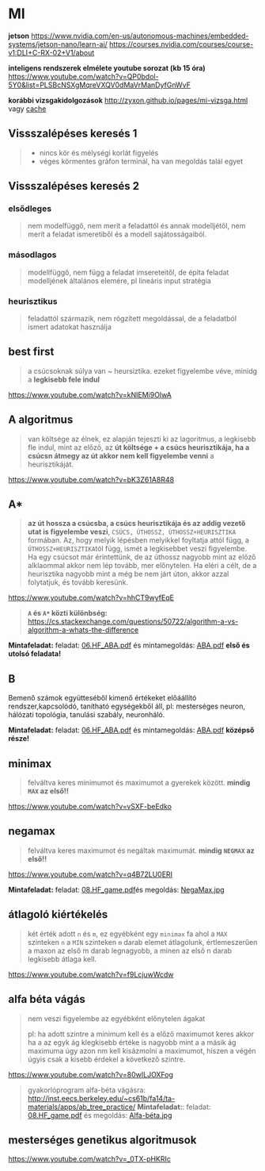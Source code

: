 # MI

**jetson**
https://www.nvidia.com/en-us/autonomous-machines/embedded-systems/jetson-nano/learn-ai/
https://courses.nvidia.com/courses/course-v1:DLI+C-RX-02+V1/about

**inteligens rendszerek elmélete youtube sorozat (kb 15 óra)** https://www.youtube.com/watch?v=QP0bdol-5Y0&list=PLSBcNSXgMqreVXQV0dMaVrManDyfGnWvF

**korábbi vizsgakidolgozások**
http://zyxon.github.io/pages/mi-vizsga.html vagy [cache](http://webcache.googleusercontent.com/search?q=cache:jrdH-2LKvL8J:zyxon.github.io/pages/mi-vizsga.html+&cd=1&hl=en&ct=clnk&gl=hu&client=ubuntu)

## Vissszalépéses keresés 1
> - nincs kör és mélységi korlát figyelés
> - véges körmentes gráfon terminál, ha van megoldás talál egyet

## Vissszalépéses keresés 2
### elsődleges
> nem modelfüggő, nem merít a feladattól és annak modelljétől, nem  merít a feladat ismeretiből és a modell sajátosságaiból.
### másodlagos
> modellfüggő, nem függ a feladat imsereteitől, de építa feladat modelljének általános elemére, pl lineáris input stratégia
### heurisztikus
> feladattól származik, nem rögzített megoldással, de a feladatból ismert adatokat használja

## best first
> a csúcsoknak súlya van ~ heursiztika. ezeket figyelembe véve, minidg a **legkisebb fele indul**

https://www.youtube.com/watch?v=kNIEMi9OIwA

## A algoritmus
> van költsége az élnek, ez alapján tejeszti ki az lagoritmus, a legkisebb fle indul, mint az előző, az **út költsége + a csúcs heurisztikája, ha a csúcsn átmegy az út akkor nem kell figyelembe venni** a heurisztikáját.

https://www.youtube.com/watch?v=bK3Z61A8R48

## A*
> **az út hossza a csúcsba, a csúcs heurisztikája és az addig vezető utat is figyelembe veszi**, `CSÚCS, ÚTHOSSZ, ÚTHOSSZ+HEURISZTIKA` formában. Az, hogy melyik lépésben melyikkel foyltatja attól függ, a `ÚTHOSSZ+HEURISZTIKA`tól függ, ismét a legkisebbet veszi figyelembe. Ha egy csúcsot már érintettünk, de az úthossz nagyobb mint az előző alklaommal akkor nem lép tovább, mer előnytelen. Ha eléri a célt, de a heurisztika nagyobb mint a még be nem járt úton, akkor azzal folytatjuk, és tovább keresünk.

https://www.youtube.com/watch?v=hhCT9wyfEqE

> **`A` és `A*` közti különbség:** https://cs.stackexchange.com/questions/50722/algorithm-a-vs-algorithm-a-whats-the-difference

**Mintafeladat:** feladat: [06.HF_ABA.pdf](https://github.com/gabboraron/MI-EA/blob/master/06.HF_ABA.pdf) és mintamegoldás: [ABA.pdf](https://github.com/gabboraron/MI-EA/blob/master/ABA.pdf) **első és utolsó feladata!**

## B
Bemenő számok együtteséből kimenő értékeket előáállító rendszer,kapcsolódó, tanítható egységekből áll, pl: mesterséges neuron, hálózati topológia, tanulási szabály, neuronháló.

**Mintafeladat:** feladat: [06.HF_ABA.pdf](https://github.com/gabboraron/MI-EA/blob/master/06.HF_ABA.pdf) és mintamegoldás: [ABA.pdf](https://github.com/gabboraron/MI-EA/blob/master/ABA.pdf) **középső része!**

## minimax
> felváltva keres minimumot és maximumot a gyerekek között. **mindig `MAX` az első!!**

https://www.youtube.com/watch?v=vSXF-beEdko

## negamax
> felváltva keres maximumot és negáltak maximumát. **mindig `NEGMAX` az első!!**

https://www.youtube.com/watch?v=q4B72LU0ERI

**Mintafeladat:** feladat: [08.HF_game.pdf](https://github.com/gabboraron/MI-EA/blob/master/08.HF_game.pdf)és megoldás: [NegaMax.jpg](https://github.com/gabboraron/MI-EA/blob/master/NegaMax.jpg)

## átlagoló kiértékelés
> két érték adott `n` és `m`, ez egyébként egy `minimax` fa ahol a `MAX` szinteken `n` a `MIN` szinteken `m` darab elemet átlagolunk, értlemeszerűen a maxon az első m darab legnagyobb, a minen az első n darab legkisebb átlaga kell.

https://www.youtube.com/watch?v=f9LcjuwWcdw

## alfa béta vágás
> nem veszi figyelembe az egyébként előnytelen ágakat
>
> pl: ha adott szintre a minimum kell és a előző maximumot keres akkor ha a az egyk ág klegkisebb értéke is nagyobb mint a a másik ág maximuma úgy azon nm kell kisázmolni a maximumot, hiszen a végén úgyis csak a kisebb érdekel a következő szintre.

https://www.youtube.com/watch?v=80wILJOXFog
> gyakorlóprogram alfa-béta vágásra: http://inst.eecs.berkeley.edu/~cs61b/fa14/ta-materials/apps/ab_tree_practice/
**Mintafeladat:**: feladat: [08.HF_game.pdf](https://github.com/gabboraron/MI-EA/blob/master/08.HF_game.pdf)  és megoldás: [Alfa-béta.jpg](https://github.com/gabboraron/MI-EA/blob/master/Alfa_b%C3%A9ta.jpg)

## mesterséges genetikus algoritmusok
https://www.youtube.com/watch?v=_0TX-pHKRIc
